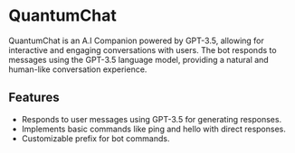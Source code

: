 # QuantumChat

QuantumChat is an A.I Companion powered by GPT-3.5, allowing for interactive and engaging conversations with users. The bot responds to messages using the GPT-3.5 language model, providing a natural and human-like conversation experience.

## Features
- Responds to user messages using GPT-3.5 for generating responses.
- Implements basic commands like ping and hello with direct responses.
- Customizable prefix for bot commands.
